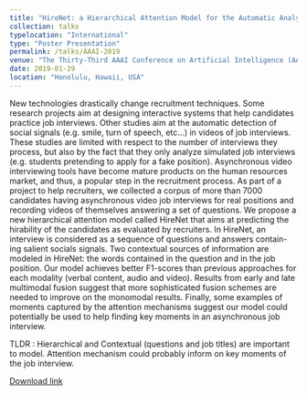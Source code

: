 ```yaml
---
title: "HireNet: a Hierarchical Attention Model for the Automatic Analysis of Asynchronous Video Job Interviews"
collection: talks
typelocation: "International"
type: "Poster Presentation"
permalink: /talks/AAAI-2019
venue: "The Thirty-Third AAAI Conference on Artificial Intelligence (AAAI-19) "
date: 2019-01-29
location: "Honolulu, Hawaii, USA"
---
```


New technologies drastically change recruitment techniques. Some research projects aim at designing interactive systems that help candidates practice job interviews. Other studies aim at the automatic detection of social signals (e.g. smile, turn of speech, etc...) in videos of job interviews. These studies are limited with respect to the number of interviews they process, but also by the fact that they only analyze simulated job interviews (e.g. students pretending to apply for a fake position). Asynchronous video interviewing tools have become mature products on the human resources market, and thus, a popular step in the recruitment process. As part of a project to help recruiters, we collected a corpus of more than 7000 candidates having asynchronous video job interviews for real positions and recording videos of themselves answering a set of questions. We propose a new hierarchical attention model called HireNet that aims at predicting the hirability of the candidates as evaluated by recruiters. In HireNet, an interview is considered as a sequence of questions and answers contain- ing salient socials signals. Two contextual sources of information are modeled in HireNet: the words contained in the question and in the job position. Our model achieves better F1-scores than previous approaches for each modality (verbal content, audio and video). Results from early and late multimodal fusion suggest that more sophisticated fusion schemes are needed to improve on the monomodal results. Finally, some examples of moments captured by the attention mechanisms suggest our model could potentially be used to help finding key moments in an asynchronous job interview.

TLDR : Hierarchical and Contextual (questions and job titles) are important to model. Attention mechanism could probably inform on key moments of the job interview.

<a href="https://arxiv.org/abs/1907.11062" target="_blank">Download link</a>
